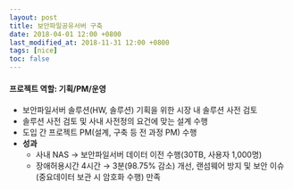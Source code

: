 ```yaml
---
layout: post
title: 보안파일공유서버 구축
date: 2018-04-01 12:00 +0800
last_modified_at: 2018-11-31 12:00 +0800
tags: [nice]
toc: false
---
```


#### 프로젝트 역할: 기획/PM/운영

- 보안파일서버 솔루션(HW, 솔루션) 기획을 위한 시장 내 솔루션 사전 검토
- 솔루션 사전 검토 및 사내 사전정의 요건에 맞는 설계 수행
- 도입 간 프로젝트 PM(설계, 구축 등 전 과정 PM) 수행
- **성과**
    + 사내 NAS → 보안파일서버 데이터 이전 수행(30TB, 사용자 1,000명)
    + 장애허용시간 4시간 → 3분(98.75% 감소) 개선, 랜섬웨어 방지 및 보안 이슈<br>(중요데이터 보관 시 암호화 수행) 만족

